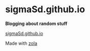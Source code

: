 # sigmaSd.github.io

**Blogging about random stuff**

[sigmaSd.github.io](https://sigmasd.github.io/)

Made with [zola](https://www.getzola.org/)
